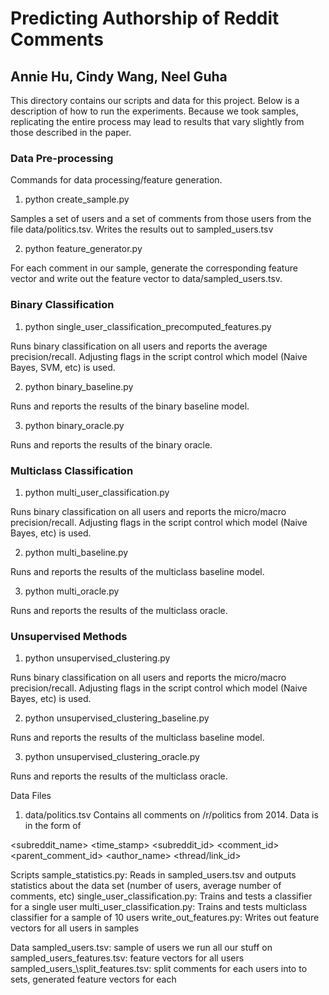 # Predicting Authorship of Reddit Comments 

## Annie Hu, Cindy Wang, Neel Guha 


This directory contains our scripts and data for this project. Below is a description of how to run the experiments. Because we took samples, replicating the entire process may lead to results that vary slightly from those described in the paper.



### Data Pre-processing

Commands for data processing/feature generation.

1. python create_sample.py 

Samples a set of users and a set of comments from those users from the file data/politics.tsv. Writes the results out to sampled_users.tsv

2. python feature_generator.py 

For each comment in our sample, generate the corresponding feature vector and write out the feature vector to data/sampled_users.tsv.


### Binary Classification 

1. python single_user_classification_precomputed_features.py

Runs binary classification on all users and reports the average precision/recall. Adjusting flags in the script control which model (Naive Bayes, SVM, etc) is used.  

2. python binary_baseline.py 

Runs and reports the results of the binary baseline model. 

3. python binary_oracle.py 

Runs and reports the results of the binary oracle. 

### Multiclass Classification 

1. python multi_user_classification.py 

Runs binary classification on all users and reports the micro/macro precision/recall. Adjusting flags in the script control which model (Naive Bayes, etc) is used.  

2. python multi_baseline.py 

Runs and reports the results of the multiclass baseline model. 

3. python multi_oracle.py 

Runs and reports the results of the multiclass oracle. 

### Unsupervised Methods

1. python unsupervised_clustering.py 

Runs binary classification on all users and reports the micro/macro precision/recall. Adjusting flags in the script control which model (Naive Bayes, etc) is used.  

2. python unsupervised_clustering_baseline.py 

Runs and reports the results of the multiclass baseline model. 

3. python unsupervised_clustering_oracle.py 

Runs and reports the results of the multiclass oracle. 







Data Files 

1. data/politics.tsv 
Contains all comments on /r/politics from 2014. Data is in the form of

<subreddit_name>  <time_stamp>  <subreddit_id>  <comment_id>  <parent_comment_id> <author_name> <score> <???> <thread/link_id> <text>










Scripts 
sample\_statistics.py: Reads in sampled\_users.tsv and outputs statistics about the data set (number of users, average number of comments, etc)
single\_user\_classification.py: Trains and tests a classifier for a single user
multi\_user\_classification.py: Trains and tests multiclass classifier for a sample of 10 users 
write\_out_features.py: Writes out feature vectors for all users in samples 

Data 
sampled_users.tsv: sample of users we run all our stuff on 
sampled\_users_features.tsv: feature vectors for all users 
sampled\_users_\split_features.tsv: split comments for each users into to sets, generated feature vectors for each 

